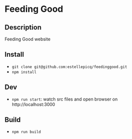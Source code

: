 # Feeding Good

## Description

Feeding Good website

## Install

* `git clone git@github.com:estellepicq/feedinggood.git`
* `npm install`

## Dev

* `npm run start`: watch src files and open browser on http://localhost:3000

## Build

* `npm run build`